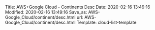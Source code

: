 Title: AWS+Google Cloud - Continents Desc
Date: 2020-02-16 13:49:16
Modified: 2020-02-16 13:49:16
Save_as: AWS-Google_Cloud/continent/desc.html
url: AWS-Google_Cloud/continent/desc.html
Template: cloud-list-template